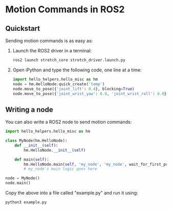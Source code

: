 # Motion Commands in ROS2

## Quickstart

Sending motion commands is as easy as:

 1. Launch the ROS2 driver in a terminal:
    ```{.bash .shell-prompt .copy}
    ros2 launch stretch_core stretch_driver.launch.py
    ```
 2. Open iPython and type the following code, one line at a time:
    ```python
    import hello_helpers.hello_misc as hm
    node = hm.HelloNode.quick_create('temp')
    node.move_to_pose({'joint_lift': 0.4}, blocking=True)
    node.move_to_pose({'joint_wrist_yaw': 0.0, 'joint_wrist_roll': 0.0}, blocking=True)
    ```

## Writing a node

You can also write a ROS2 node to send motion commands:

```python
import hello_helpers.hello_misc as hm

class MyNode(hm.HelloNode):
    def __init__(self):
        hm.HelloNode.__init__(self)

    def main(self):
        hm.HelloNode.main(self, 'my_node', 'my_node', wait_for_first_pointcloud=False)
        # my_node's main logic goes here

node = MyNode()
node.main()
```

Copy the above into a file called "example.py" and run it using:

```{.bash .shell-prompt .copy}
python3 example.py
```

